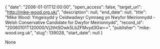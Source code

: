 {
  "date": "2006-01-01T12:00:00", 
  "open_access": false, 
  "target_url": "http://mike-wood.org.uk/", 
  "description": null, 
  "end_date": null, 
  "title": "Mike Wood: Ymgeisydd y Ceidwadwyr Cymraeg yn Nwyfor Meirionnydd - Welsh Conservative Candidate for Dwyfor Meirionnydd", 
  "record_id": "20060101T120000/Vj2thtSOwk5LbZFMvyd3Gw==", 
  "publisher": "mike-wood.org.uk", 
  "slug": 139028, 
  "start_date": null
}

None